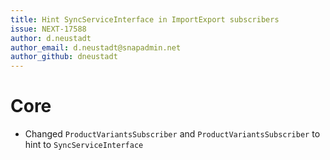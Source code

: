 ```yaml
---
title: Hint SyncServiceInterface in ImportExport subscribers
issue: NEXT-17588
author: d.neustadt
author_email: d.neustadt@snapadmin.net
author_github: dneustadt
---
```

# Core
* Changed `ProductVariantsSubscriber` and `ProductVariantsSubscriber` to hint to `SyncServiceInterface`

